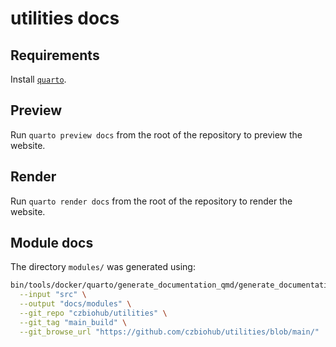 # utilities docs

## Requirements

Install [`quarto`](https://quarto.org/docs/get-started/).

## Preview

Run `quarto preview docs` from the root of the repository to preview the website.

## Render

Run `quarto render docs` from the root of the repository to render the website.

## Module docs
The directory `modules/` was generated using:

```bash
bin/tools/docker/quarto/generate_documentation_qmd/generate_documentation_qmd \
  --input "src" \
  --output "docs/modules" \
  --git_repo "czbiohub/utilities" \
  --git_tag "main_build" \
  --git_browse_url "https://github.com/czbiohub/utilities/blob/main/"
```